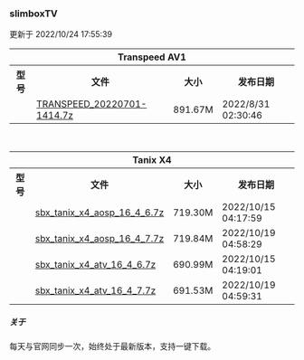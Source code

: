 ### slimboxTV

更新于 2022/10/24 17:55:39<br/><table><tr><th colspan="4">Transpeed AV1</th></tr><tr><th>型号</th><th>文件</th><th>大小</th><th>发布日期</th></tr><tr><td></td><td><a href="https://laof.github.io/x96x4/#https://downloader.disk.yandex.ru/disk/17b998a18f86952b5cbbc63bf1d53de4d1fa6ff6ffbf75d2edf3700cc4c59231/6356994d/Arlo4ikbYaCSRCfmCwxQEXqFsdvdunqtRTAfTY6w8zEkkPoE5Sf2Yn-JrvHvWJ6sTZAxExJBeqU_fUnH7lmlow%3D%3D?uid=0&filename=TRANSPEED_20220701-1414.7z&disposition=attachment&hash=NnEHt6SFXmYGfcNhIJFqDKl1zalY0MgeMp3uMRFkgMfOekni9N6F1iGYTsH0QX%2Beq/J6bpmRyOJonT3VoXnDag%3D%3D%3A/TRANSPEED_20220701-1414.7z&limit=0&content_type=application%2Fx-7z-compressed&owner_uid=40520828&fsize=934981856&hid=f89fee71a4186511edc12348a53b7a05&media_type=compressed&tknv=v2">TRANSPEED_20220701-1414.7z</a></td><td>891.67M</td><td>2022/8/31 02:30:46</td></tr></table><br/><table><tr><th colspan="4">Tanix X4</th></tr><tr><th>型号</th><th>文件</th><th>大小</th><th>发布日期</th></tr><tr><td></td><td><a href="https://laof.github.io/x96x4/#https://downloader.disk.yandex.ru/disk/a2264db005027f019f4a964d91903c72c5870777de07b2f1dbade80a9cb96ed4/6356995a/Arlo4ikbYaCSRCfmCwxQEV7_o3ra8X2ddw6NorTrFYOxE-IBw7ND4sQaSJjGOizkunnXTRtLzE9k2Mo0Lhcbkw%3D%3D?uid=0&filename=sbx_tanix_x4_aosp_16_4_6.7z&disposition=attachment&hash=umglv2%2BvzKZ%2BCD9P1DMrrJnO9UiUvfJlSwhPksdCpgyJDHEWkXzZA7yiB%2BKrevJiq/J6bpmRyOJonT3VoXnDag%3D%3D%3A/sbx_tanix_x4_aosp_16_4_6.7z&limit=0&content_type=application%2Fx-7z-compressed&owner_uid=40520828&fsize=754238454&hid=3daa614c72dc562b26b83b4a3f26384a&media_type=compressed&tknv=v2">sbx_tanix_x4_aosp_16_4_6.7z</a></td><td>719.30M</td><td>2022/10/15 04:17:59</td></tr><tr><td></td><td><a href="https://laof.github.io/x96x4/#https://downloader.disk.yandex.ru/disk/ae4cc4fa082f2e73b20b5a6085c313b53254be8b828cdc1d011f3a67b60eaaf1/6356995b/Arlo4ikbYaCSRCfmCwxQERm_zRcmrv8dsPB-YsFEmCg_lGZdhJciF7GdO6_W5Z9svvDlvcbF_MbsCbhB7DrUWg%3D%3D?uid=0&filename=sbx_tanix_x4_aosp_16_4_7.7z&disposition=attachment&hash=umglv2%2BvzKZ%2BCD9P1DMrrJnO9UiUvfJlSwhPksdCpgyJDHEWkXzZA7yiB%2BKrevJiq/J6bpmRyOJonT3VoXnDag%3D%3D%3A/sbx_tanix_x4_aosp_16_4_7.7z&limit=0&content_type=application%2Fx-7z-compressed&owner_uid=40520828&fsize=754806557&hid=5d19915d45f9438a7be7fe4d82652bf3&media_type=compressed&tknv=v2">sbx_tanix_x4_aosp_16_4_7.7z</a></td><td>719.84M</td><td>2022/10/19 04:58:29</td></tr><tr><td></td><td><a href="https://laof.github.io/x96x4/#https://downloader.disk.yandex.ru/disk/73c6f018cd277ef1655cfc7e6d26b56cf2f2bec39f9c192a64416792c3c924fd/6356995a/Arlo4ikbYaCSRCfmCwxQEf0kI6rv8QwxX6p0_9sPM3usxoa6AfGK59IUKO8CEEhRXJEVIthurgByccZdV0k8yw%3D%3D?uid=0&filename=sbx_tanix_x4_atv_16_4_6.7z&disposition=attachment&hash=umglv2%2BvzKZ%2BCD9P1DMrrJnO9UiUvfJlSwhPksdCpgyJDHEWkXzZA7yiB%2BKrevJiq/J6bpmRyOJonT3VoXnDag%3D%3D%3A/sbx_tanix_x4_atv_16_4_6.7z&limit=0&content_type=application%2Fx-7z-compressed&owner_uid=40520828&fsize=724551131&hid=77c003d783757f5bc3e436632fd85957&media_type=compressed&tknv=v2">sbx_tanix_x4_atv_16_4_6.7z</a></td><td>690.99M</td><td>2022/10/15 04:19:01</td></tr><tr><td></td><td><a href="https://laof.github.io/x96x4/#https://downloader.disk.yandex.ru/disk/410a142740d5bd178ee966ae7958fb4d776f3de46316675eeb4eefab686fa024/6356995b/Arlo4ikbYaCSRCfmCwxQEeYxtvmBuP4u76sr09RZA8JEx9HOuIgvkOOgSZDT7gy0i1FlqltNMpBOBGxEifHDVg%3D%3D?uid=0&filename=sbx_tanix_x4_atv_16_4_7.7z&disposition=attachment&hash=umglv2%2BvzKZ%2BCD9P1DMrrJnO9UiUvfJlSwhPksdCpgyJDHEWkXzZA7yiB%2BKrevJiq/J6bpmRyOJonT3VoXnDag%3D%3D%3A/sbx_tanix_x4_atv_16_4_7.7z&limit=0&content_type=application%2Fx-7z-compressed&owner_uid=40520828&fsize=725123501&hid=aa3e4ee49b8e04884a763816854bb03c&media_type=compressed&tknv=v2">sbx_tanix_x4_atv_16_4_7.7z</a></td><td>691.53M</td><td>2022/10/19 04:59:31</td></tr></table>

##### 关于
每天与官网同步一次，始终处于最新版本，支持一键下载。